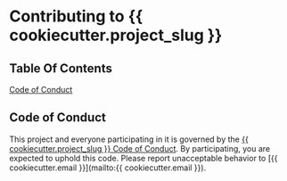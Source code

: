 # Contributing to {{ cookiecutter.project_slug }}

## Table Of Contents

[Code of Conduct](#code-of-conduct)

## Code of Conduct

This project and everyone participating in it is governed by the [{{ cookiecutter.project_slug }} Code of Conduct](CODE_OF_CONDUCT.md). By participating, you are expected to uphold this code. Please report unacceptable behavior to [{{ cookiecutter.email }}](mailto:{{ cookiecutter.email }}).
